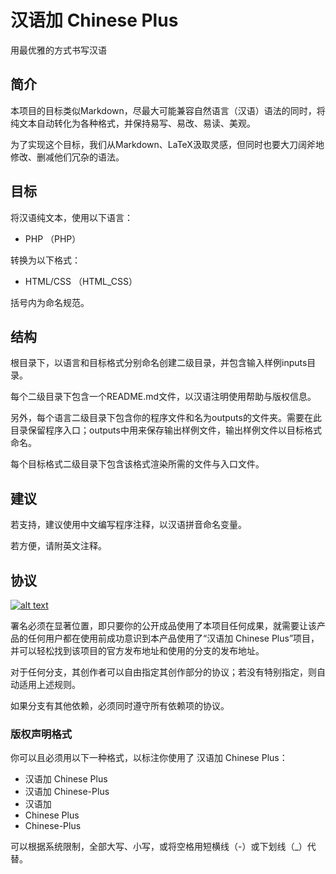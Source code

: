 # 汉语加 Chinese Plus

用最优雅的方式书写汉语

## 简介

本项目的目标类似Markdown，尽最大可能兼容自然语言（汉语）语法的同时，将纯文本自动转化为各种格式，并保持易写、易改、易读、美观。

为了实现这个目标，我们从Markdown、LaTeX汲取灵感，但同时也要大刀阔斧地修改、删减他们冗杂的语法。

## 目标

将汉语纯文本，使用以下语言：
- PHP （PHP）

转换为以下格式：
- HTML/CSS （HTML_CSS）

括号内为命名规范。

## 结构

根目录下，以语言和目标格式分别命名创建二级目录，并包含输入样例inputs目录。

每个二级目录下包含一个README.md文件，以汉语注明使用帮助与版权信息。

另外，每个语言二级目录下包含你的程序文件和名为outputs的文件夹。需要在此目录保留程序入口；outputs中用来保存输出样例文件，输出样例文件以目标格式命名。

每个目标格式二级目录下包含该格式渲染所需的文件与入口文件。

## 建议

若支持，建议使用中文编写程序注释，以汉语拼音命名变量。

若方便，请附英文注释。

## 协议

[![alt text](https://i.creativecommons.org/l/by-sa/4.0/88x31.png "知识共享 署名-相同方式共享 4.0 国际 许可协议")](http://creativecommons.org/licenses/by-sa/4.0/)

署名必须在显著位置，即只要你的公开成品使用了本项目任何成果，就需要让该产品的任何用户都在使用前成功意识到本产品使用了“汉语加 Chinese Plus”项目，并可以轻松找到该项目的官方发布地址和使用的分支的发布地址。

对于任何分支，其创作者可以自由指定其创作部分的协议；若没有特别指定，则自动适用上述规则。

如果分支有其他依赖，必须同时遵守所有依赖项的协议。

### 版权声明格式

你可以且必须用以下一种格式，以标注你使用了 汉语加 Chinese Plus：

- 汉语加 Chinese Plus
- 汉语加 Chinese-Plus
- 汉语加
- Chinese Plus
- Chinese-Plus

可以根据系统限制，全部大写、小写，或将空格用短横线（-）或下划线（_）代替。
